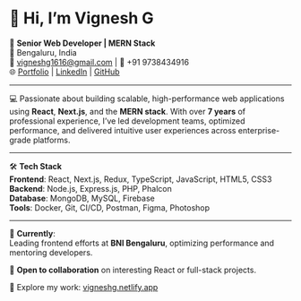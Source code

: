 # 👋 Hi, I’m Vignesh G

🎯 **Senior Web Developer | MERN Stack**  
📍 Bengaluru, India  
📧 vigneshg1616@gmail.com | 📱 +91 9738434916  
🌐 [Portfolio](https://vigneshg.netlify.app/) | [LinkedIn](https://www.linkedin.com/in/vignesh-g-0023aa116/) | [GitHub](https://github.com/VigneshG1616)

---

💻 Passionate about building scalable, high-performance web applications using **React**, **Next.js**, and the **MERN stack**. With over **7 years** of professional experience, I’ve led development teams, optimized performance, and delivered intuitive user experiences across enterprise-grade platforms.

---

🛠️ **Tech Stack**  
**Frontend**: React, Next.js, Redux, TypeScript, JavaScript, HTML5, CSS3  
**Backend**: Node.js, Express.js, PHP, Phalcon  
**Database**: MongoDB, MySQL, Firebase  
**Tools**: Docker, Git, CI/CD, Postman, Figma, Photoshop

---

🚀 **Currently**:  
Leading frontend efforts at **BNI Bengaluru**, optimizing performance and mentoring developers.

🤝 **Open to collaboration** on interesting React or full-stack projects.

📂 Explore my work: [vigneshg.netlify.app]([https://vigneshg.netlify.app/](https://vigneshg.netlify.app/#projects))


<!---
VigneshG1616/VigneshG1616 is a ✨ special ✨ repository because its `README.md` (this file) appears on your GitHub profile.
You can click the Preview link to take a look at your changes.
--->
